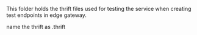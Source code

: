 This folder holds the thrift files used for testing the service when creating test
endpoints in edge gateway.

name the thrift as <linux handle>.thrift